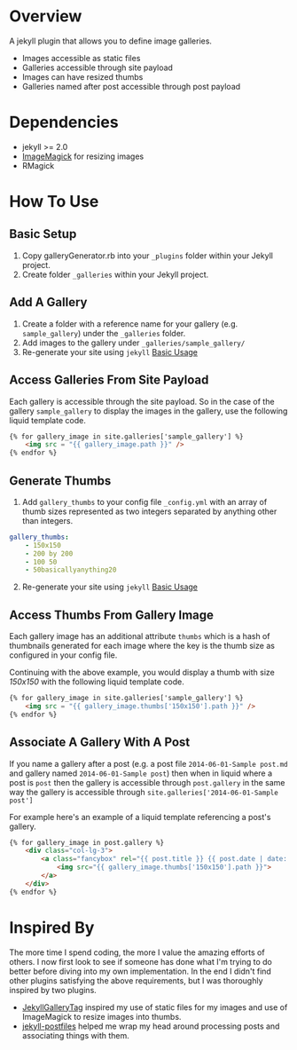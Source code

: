 Overview
========
A jekyll plugin that allows you to define image galleries.

- Images accessible as static files
- Galleries accessible through site payload
- Images can have resized thumbs
- Galleries named after post accessible through post payload

Dependencies
============
- jekyll >= 2.0
- [ImageMagick](http://www.imagemagick.org/) for resizing images
- RMagick

How To Use
==========

Basic Setup
-----------
1. Copy galleryGenerator.rb into your `_plugins` folder within your Jekyll project.
2. Create folder `_galleries` within your Jekyll project.

Add A Gallery
-------------
1. Create a folder with a reference name for your gallery (e.g. `sample_gallery`) under the `_galleries` folder.
2. Add images to the gallery under `_galleries/sample_gallery/`
3. Re-generate your site using `jekyll` [Basic Usage](http://jekyllrb.com/docs/usage/)

Access Galleries From Site Payload
----------------------------------
Each gallery is accessible through the site payload. So in the case of the gallery `sample_gallery` to display the images in the gallery, use the following liquid template code.
```html
{% for gallery_image in site.galleries['sample_gallery'] %}
	<img src = "{{ gallery_image.path }}" />
{% endfor %}
```

Generate Thumbs
---------------
1. Add `gallery_thumbs` to your config file `_config.yml` with an array of thumb sizes represented as two integers separated by anything other than integers.
```yaml
gallery_thumbs:
	- 150x150
	- 200 by 200
	- 100 50
	- 50basicallyanything20
```
2. Re-generate your site using `jekyll` [Basic Usage](http://jekyllrb.com/docs/usage/)

Access Thumbs From Gallery Image
--------------------------------
Each gallery image has an additional attribute `thumbs` which is a hash of thumbnails generated for each image where the key is the thumb size as configured in your config file. 

Continuing with the above example, you would display a thumb with size _150x150_ with the following liquid template code.
```html
{% for gallery_image in site.galleries['sample_gallery'] %}
	<img src = "{{ gallery_image.thumbs['150x150'].path }}" />
{% endfor %}
```

Associate A Gallery With A Post
-----------------------------
If you name a gallery after a post (e.g. a post file `2014-06-01-Sample post.md` and gallery named `2014-06-01-Sample post`) then when in liquid where a post is `post` then the gallery is accessible through `post.gallery` in the same way the gallery is accessible through `site.galleries['2014-06-01-Sample post']`

For example here's an example of a liquid template referencing a post's gallery.
```html
{% for gallery_image in post.gallery %}
    <div class="col-lg-3">
        <a class="fancybox" rel="{{ post.title }} {{ post.date | date: "%B %Y" }}" href="{{ gallery_image.path }}">
            <img src="{{ gallery_image.thumbs['150x150'].path }}">
        </a>
    </div>
{% endfor %}
```

Inspired By
===========
The more time I spend coding, the more I value the amazing efforts of others. I now first look to see if someone has done what I'm trying to do better before diving into my own implementation. In the end I didn't find other plugins satisfying the above requirements, but I was thoroughly inspired by two plugins.
* [JekyllGalleryTag](https://github.com/redwallhp/JekyllGalleryTag) inspired my use of static files for my images and use of ImageMagick to resize images into thumbs.
* [jekyll-postfiles](https://github.com/indirect/jekyll-postfiles) helped me wrap my head around processing posts and associating things with them.